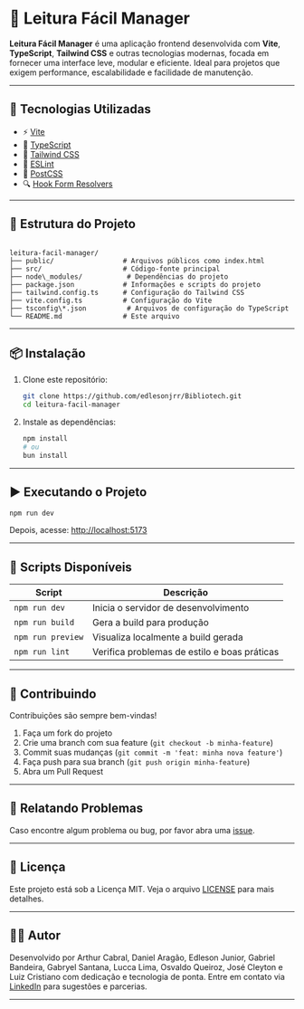 # 📘 Leitura Fácil Manager


**Leitura Fácil Manager** é uma aplicação frontend desenvolvida com **Vite**, **TypeScript**, **Tailwind CSS** e outras tecnologias modernas, focada em fornecer uma interface leve, modular e eficiente. Ideal para projetos que exigem performance, escalabilidade e facilidade de manutenção.

---

## 🚀 Tecnologias Utilizadas

- ⚡ [Vite](https://vitejs.dev/)
- 🧠 [TypeScript](https://www.typescriptlang.org/)
- 🎨 [Tailwind CSS](https://tailwindcss.com/)
- 🧹 [ESLint](https://eslint.org/)
- 🔧 [PostCSS](https://postcss.org/)
- 🔍 [Hook Form Resolvers](https://react-hook-form.com/get-started#SchemaValidation)

---

## 📁 Estrutura do Projeto

```

leitura-facil-manager/
├── public/                 # Arquivos públicos como index.html
├── src/                    # Código-fonte principal
├── node\_modules/           # Dependências do projeto
├── package.json            # Informações e scripts do projeto
├── tailwind.config.ts      # Configuração do Tailwind CSS
├── vite.config.ts          # Configuração do Vite
├── tsconfig\*.json          # Arquivos de configuração do TypeScript
└── README.md               # Este arquivo

````

---

## 📦 Instalação

1. Clone este repositório:
   ```bash
   git clone https://github.com/edlesonjrr/Bibliotech.git
   cd leitura-facil-manager


2. Instale as dependências:

   ```bash
   npm install
   # ou
   bun install
   ```

---

## ▶️ Executando o Projeto

```bash
npm run dev
```

Depois, acesse: [http://localhost:5173](http://localhost:5173)

---

## 🔨 Scripts Disponíveis

| Script            | Descrição                                    |
| ----------------- | -------------------------------------------- |
| `npm run dev`     | Inicia o servidor de desenvolvimento         |
| `npm run build`   | Gera a build para produção                   |
| `npm run preview` | Visualiza localmente a build gerada          |
| `npm run lint`    | Verifica problemas de estilo e boas práticas |

---

## 🤝 Contribuindo

Contribuições são sempre bem-vindas!

1. Faça um fork do projeto
2. Crie uma branch com sua feature (`git checkout -b minha-feature`)
3. Commit suas mudanças (`git commit -m 'feat: minha nova feature'`)
4. Faça push para sua branch (`git push origin minha-feature`)
5. Abra um Pull Request

---

## 🐞 Relatando Problemas

Caso encontre algum problema ou bug, por favor abra uma [issue](https://github.com/edlesonjrr/Bibliotech/issues/new).

---

## 📄 Licença

Este projeto está sob a Licença MIT. Veja o arquivo [LICENSE](./LICENSE) para mais detalhes.

---

## 👨‍💻 Autor

Desenvolvido por Arthur Cabral, Daniel Aragão, Edleson Junior, Gabriel Bandeira, Gabryel Santana, Lucca Lima, Osvaldo Queiroz, José Cleyton e Luiz Cristiano com dedicação e tecnologia de ponta. Entre em contato via [LinkedIn](https://linkedin.com/in/brbaadaniel) para sugestões e parcerias.

---
